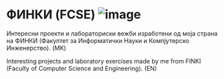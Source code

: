 # ФИНКИ (FCSE) ![image](https://user-images.githubusercontent.com/93830641/209555067-656a0922-4508-4033-969e-9841d18fec19.png)

Интересни проекти и лабораториски вежби изработени од моја страна на ФИНКИ (Факултет за Информатички Науки и Компјутерско Инженерство). (MK)





Interesting projects and laboratory exercises made by me from FINKI (Faculty of Computer Science and Engineering). (EN)

